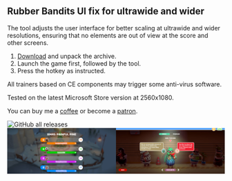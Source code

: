 ## Rubber Bandits UI fix for ultrawide and wider

The tool adjusts the user interface for better scaling at ultrawide and wider resolutions, ensuring that no elements are out of view at the score and other screens.

1. [Download](/../../releases) and unpack the archive.
2. Launch the game first, followed by the tool.
3. Press the hotkey as instructed.

All trainers based on CE components may trigger some anti-virus software.

Tested on the latest Microsoft Store version at 2560x1080.

You can buy me a [coffee](https://ko-fi.com/rozziroxx) or become a [patron](https://www.patreon.com/rozzi).

![GitHub all releases](https://img.shields.io/github/downloads/RoseTheFlower/RubberBanditsUltrawide/total?style=flat-square)
![](preview.jpg)
